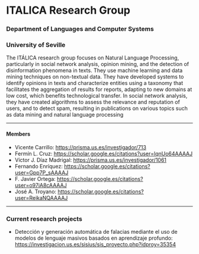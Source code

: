 # ITALICA Research Group
### Department of Languages and Computer Systems
### University of Seville

The ITÁLICA research group focuses on Natural Language Processing, particularly in social network analysis, opinion mining, and the detection of disinformation phenomena in texts. They use machine learning and data mining techniques on non-textual data. They have developed systems to identify opinions in texts and characterize entities using a taxonomy that facilitates the aggregation of results for reports, adapting to new domains at low cost, which benefits technological transfer. In social network analysis, they have created algorithms to assess the relevance and reputation of users, and to detect spam, resulting in publications on various topics such as data mining and natural language processing

---
#### Members
* Vicente Carrillo: https://prisma.us.es/investigador/713
* Fermín L. Cruz: https://scholar.google.es/citations?user=lqnUo64AAAAJ
* Víctor J. Díaz Madrigal: https://prisma.us.es/investigador/1061
* Fernando Enríquez: https://scholar.google.es/citations?user=Gpp7P_sAAAAJ
* F. Javier Ortega: https://scholar.google.es/citations?user=o97iA8cAAAAJ
* José A. Troyano: https://scholar.google.es/citations?user=ReikaNQAAAAJ

---
### Current research projects
* Detección y generación automática de falacias mediante el uso de modelos de lenguaje masivos basados en aprendizaje profundo: https://investigacion.us.es/sisius/sis_proyecto.php?idproy=35354

